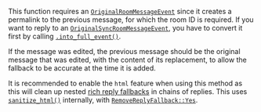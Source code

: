<!-- Keep this comment so the content is always included as a new paragraph -->
This function requires an [`OriginalRoomMessageEvent`] since it creates a permalink to
the previous message, for which the room ID is required. If you want to reply to an
[`OriginalSyncRoomMessageEvent`], you have to convert it first by calling [`.into_full_event()`].

If the message was edited, the previous message should be the original message that was edited,
with the content of its replacement, to allow the fallback to be accurate at the time it is added.

It is recommended to enable the `html` feature when using this method as this will
clean up nested [rich reply fallbacks] in chains of replies. This uses [`sanitize_html()`]
internally, with [`RemoveReplyFallback::Yes`].

[`OriginalRoomMessageEvent`]: crate::room::message::OriginalRoomMessageEvent
[`OriginalSyncRoomMessageEvent`]: crate::room::message::OriginalSyncRoomMessageEvent
[`.into_full_event()`]: crate::OriginalSyncMessageLikeEvent::into_full_event
[rich reply fallbacks]: https://spec.matrix.org/latest/client-server-api/#fallbacks-for-rich-replies
[`sanitize_html()`]: palpo_html::sanitize_html
[`RemoveReplyFallback::Yes`]: palpo_html::RemoveReplyFallback::Yes
